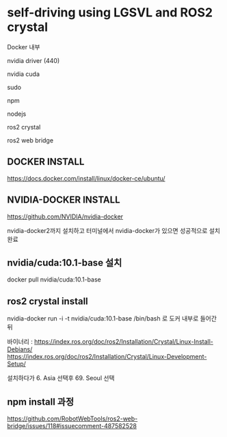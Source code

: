 # self-driving using LGSVL and ROS2 crystal

Docker 내부

nvidia driver (440)<br>

nvidia cuda<br>

sudo<br>

npm<br>

nodejs<br>

ros2 crystal<br>

ros2 web bridge<br>

## DOCKER INSTALL <br>

https://docs.docker.com/install/linux/docker-ce/ubuntu/

## NVIDIA-DOCKER INSTALL <br>

https://github.com/NVIDIA/nvidia-docker <br>

nvidia-docker2까지 설치하고 터미널에서 nvidia-docker가 있으면 성공적으로 설치 완료

## nvidia/cuda:10.1-base 설치

docker pull nvidia/cuda:10.1-base

## ros2 crystal install<br>

nvidia-docker run -i -t nvidia/cuda:10.1-base /bin/bash 로 도커 내부로 들어간 뒤

바이너리 : https://index.ros.org/doc/ros2/Installation/Crystal/Linux-Install-Debians/ <br>
https://index.ros.org/doc/ros2/Installation/Crystal/Linux-Development-Setup/ <br>

설치하다가 6. Asia 선택후 69. Seoul 선택

## npm install 과정

https://github.com/RobotWebTools/ros2-web-bridge/issues/118#issuecomment-487582528

